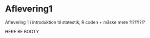 # Aflevering1
Aflevering 1 i introduktion til statestik, R coden + måske mere ?!?!?!?!?

HERE BE BOOTY
